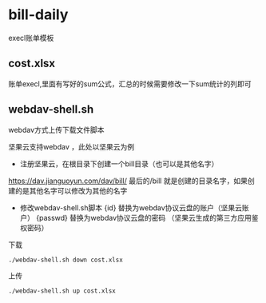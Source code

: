 # bill-daily
execl账单模板

## cost.xlsx

账单execl,里面有写好的sum公式，汇总的时候需要修改一下sum统计的列即可

## webdav-shell.sh

webdav方式上传下载文件脚本

坚果云支持webdav ，此处以坚果云为例

* 注册坚果云，在根目录下创建一个bill目录（也可以是其他名字）

https://dav.jianguoyun.com/dav/bill/ 最后的/bill 就是创建的目录名字，如果创建的是其他名字可以修改为其他的名字

* 修改webdav-shell.sh脚本
{id} 替换为webdav协议云盘的账户（坚果云账户）
{passwd} 替换为webdav协议云盘的密码 （坚果云生成的第三方应用鉴权密码）

下载
```
./webdav-shell.sh down cost.xlsx

```

上传
```
./webdav-shell.sh up cost.xlsx
```